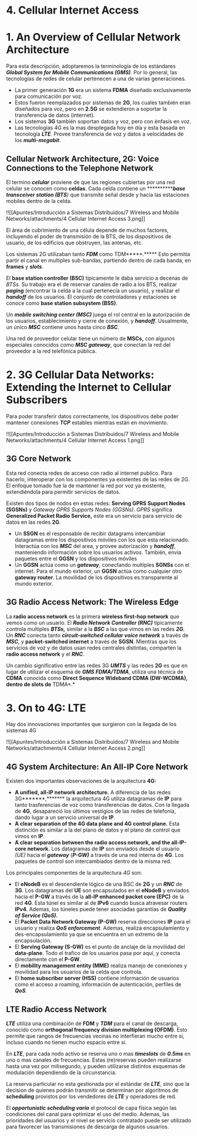 # 4. Cellular Internet Access

# 1. An Overview of Cellular Network Architecture

Para esta descripción, adoptaremos la terminología de los estándares *********************************************Global System for Mobile Communications (GMS)*********************************************. Por lo general, las tecnologías de redes de celular pertenecen a una de varias generaciones.

- La primer generación **1G** era un sistema ****FDMA**** diseñado exclusivamente para comunicación por voz.
- Estos fueron reemplazados por sistemas de **2G**, los cuales también eran diseñados para voz, pero en ****2.5G**** se extendieron a soportar la transferencia de datos (internet).
- Los sistemas **3G** también soportan datos y voz, pero con énfasis en voz.
- Las tecnologías 4G es la mas desplegada hoy en día y esta basada en tecnología ***LTE***. Provee transferencia de voz y datos a velocidades de los *************multi-megabit*************.

## Cellular Network Architecture, 2G: Voice Connections to the Telephone Network

El termino *******celular******* proviene de que las regiones cubiertas por una red celular se conocen como ********celdas********. Cada celda contiene un *************base transceiver station (BTS**)* que transmite señal desde y hacia las estaciones mobiles dentro de la celda. 

!![[Apuntes/Introducción a Sistemas Distribuidos/7 Wireless and Mobile Networks/attachments/4 Cellular Internet Access 3.png]]

El área de cubrimiento de una célula depende de muchos factores, incluyendo el poder de transmisión de la BTS, de los dispositivos de usuario, de los edificios que obstruyen, las antenas, etc.

Los sistemas 2G utilizaban tanto ***FDM*** como TDM*****.***** Esto permitía partir el canal en multiples sub-bandas, partiendo dentro de cada banda, en ******frames****** y *****slots*****.

El **************base station controller (BSC)************** típicamente le daba servicio a decenas de *BTSs.* Su trabajo era el de reservar canales de radio a los BTS, realizar ***paging*** (encontrar la celda a la cual pertenecía un usuario), y realizar el *******handoff******* de los usuarios. El conjunto de controladores y estaciones se conoce como **********base station subsystem (BSS)**********.

Un *******************************mobile switching center (MSC)******************************* juega el rol central en la autorización de los usuarios, establecimiento y cierre de conexión, y *******handoff*******. Usualmente, un único ***MSC*** contiene unos hasta cinco ***BSC***.

Una red de proveedor celular tiene un número de ****MSCs,**** con algunos especiales conocidos como *************MSC gateway*************, que conectan la red del proveedor a la red telefónica pública.

# 2. 3G Cellular Data Networks: Extending the Internet to Cellular Subscribers

Para poder transferir datos correctamente, los dispositivos debe poder mantener conexiones ***TCP*** estables mientras están en movimiento.

!![[Apuntes/Introducción a Sistemas Distribuidos/7 Wireless and Mobile Networks/attachments/4 Cellular Internet Access 1.png]]

## 3G Core Network

Esta red conecta redes de acceso con radio al internet publico. Para hacerlo, interoperar con los componentes ya existentes de las redes de 2G. El enfoque tomado fue la de mantener la red por voz ya existente, extendiéndola para permitir servicios de datos.

Existen dos tipos de nodos en estas redes: **************Serving GPRS Support Nodes (SGSNs)************** y *Gateway GPRS Supports Nodes (GGSNs). GPRS* significa ********************************Generalized Packet Radio Service,******************************** este era un servicio para servicio de datos en las redes **2G**.

- Un ****SSGN**** es el responsable de recibir datagrams intercambiar datagramas entre los dispositivos móviles con los que esta relacionado. Interactúa con los ***MSC*** del area, y provee autorización y *******handoff*******, manteniendo información sobre los usuarios activos. También, envía paquetes entre el ****GGSN**** y los dispositivos móviles
- Un ****GGSN**** actúa como un *******gateway*******, conectando multiples **SGNSs** con el internet. Para el mundo exterior, un ****GGSN**** actúa como cualquier otro **************gateway router**************. La movilidad de los dispositivos es transparente al mundo exterior.

## 3G Radio Access Network: The Wireless Edge

La ********************radio access network******************** es la primera **************************wireless first-hop network************************** que vemos como un usuario. El *****************************Radio Network Controller (RNC)***************************** típicamente controla multiples *******************************************BTSs,******************************************* similar a la ***BSC*** a las que vimos en las redes *******************************************2G.******************************************* Un ***RNC*** conecta tanto ***************************************circuit-switched cellular voice network*************************************** a través de ***MSC***, y ************************packet-switched internet************************ a través de ****SGSN****. Mientras que los servicios de voz y de datos usan redes centrales distintas, comparten la ********radio access network******** y el ***RNC***.

Un cambio significativo entre las redes 3G *****UMTS***** y las redes **2G** es que en lugar de utilizar el esquema de ***GMS*** *********FDMA/TDMA*********, utiliza una técnica de ****CDMA**** conocida como ******************************Direct Sequence Wideband CDMA (DW-WCDMA), dentro de slots de****************************** TDMA*.*

# 3. On to 4G: LTE

Hay dos innovaciones importantes que surgieron con la llegada de los sistemas 4G

!![[Apuntes/Introducción a Sistemas Distribuidos/7 Wireless and Mobile Networks/attachments/4 Cellular Internet Access 2.png]]

## 4G System Architecture: An All-IP Core Network

Existen dos importantes observaciones de la arquitectura **4G:**

- **********************A unified, all-IP network architecture.********************** A diferencia de las redes 3G*******,******* la arquitectura 4G utiliza datagramas de **IP** para tanto trasferencias de voz como transferencias de datos. Con la llegada de **4G**, desapareció los últimos vestigios de las redes de telefonía, dando lugar a un servicio universal de **IP**.
- **************************************************************************************************************************A clear separation of the 4G data plane and 4G control plane.************************************************************************************************************************** Esta distinción es similar a la del plano de datos y el plano de control que vimos en **IP**.
- ****************************************************************A clear separation between the radio access network, and the all-IP-core network.**************************************************************** Los datagramas de **IP** son enviados desde el usuario *(UE)* hacia el *******gateway******* (*****P-GW)***** a través de una red interna de **4G**. Los paquetes de control son intercambiados dentro de la misma red.

Los principales componentes de la arquitectura *4G* son:

- El ********eNodeB******** es el descendiente lógico de una BSC de **2G** y un ***RNC*** de **3G**. Los datagramas del **UE** son encapsulados en el ******eNodeB****** y enviados hacia el ****P-GW**** a través de la **********all-IP enhanced packet core (EPC)********** de la red **4G**. Esta túnel es similar al de ****IPv6**** cuando busca atravesar routers ****IPv4****. Ademas, los túneles puede tener asociadas garantías de ***********************Quality of Service (QoS).***********************
- El ************Packet Data Network Gateway (P-GW)************ reserva direcciones **IP** para el usuario y realiza ***************QoS enforcement***************. Ademas, realiza encapsulamiento y des-encapsulamiento ya que se encuentra en un extremo de la encapsulación.
- El ************************Serving Gateway (S-GW)************************ es el punto de anclaje de la movilidad del **********data-plane**********. Todo el trafico de los usuarios pasa por aquí, y conecta directamente con el ********P-GW********.
- El **********************************mobility management entity (MME)********************************** realiza manejo de conexiones y movilidad para los usuarios de la celda que controla.
- El ******************************home subscriber server (HSS)****************************** contiene información de usuarios como el acceso a roaming, información de autenticación, perfiles de ***QoS***.

## LTE Radio Access Network

***LTE*** utiliza una combinación de ****FDM**** y ***TDM*** para el canal de descarga, conocido como ******orthogonal frequency division multiplexing (OFDM)******. Esto permite que rangos de frecuencias vecinas no interfieran mucho entre si, incluso cuando no tienen mucho espacio entre si.

En ***LTE***, para cada nodo activo se reserva uno o mas *********timeslots********* de *****0.5ms***** en uno o mas canales de frecuencias. Estas (re)reservas pueden realizarse hasta una vez por milisegundo, y pueden utilizarse distintos esquemas de modulación dependiendo de la circunstancia.

La reserva particular no esta gestionada por el estándar de ***LTE***, sino que la decision de quienes podrán transmitir se determinan por algoritmos de **********scheduling********** provistos por los vendedores de ***LTE*** y operadores de red. 

El ***********************opportunistic scheduling varia*********************** el protocol de capa física según las condiciones del canal para optimizar el uso del medio. Ademas, las prioridades del usuarios y el nivel se servicio contratado puede ser utilizado para favorecer las transmisiones de descarga de algunos usuarios.